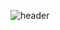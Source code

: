 ![header](https://capsule-render.vercel.app/api?type=waving&color=0:004E92,100:FFFFFF&height=180&text=Daniel%20Lee&fontColor=FFFFFF&fontSize=70)
